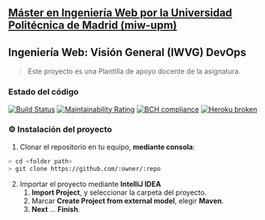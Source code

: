 ## [Máster en Ingeniería Web por la Universidad Politécnica de Madrid (miw-upm)](http://miw.etsisi.upm.es)
## Ingeniería Web: Visión General (IWVG) DevOps
> Este proyecto es una Plantilla de apoyo docente de la asignatura.
### Estado del código
[![Build Status](https://travis-ci.org/jordyxt/iwvg-devops-jordy-arrese.svg?branch=develop)](https://travis-ci.org/jordyxt/iwvg-devops-jordy-arrese)
[![Maintainability Rating](https://sonarcloud.io/api/project_badges/measure?project=es.upm.miw%3Aivwg-devops-jordy-arrese&metric=sqale_rating)](https://sonarcloud.io/dashboard?id=es.upm.miw%3Aivwg-devops-jordy-arrese)
[![BCH compliance](https://bettercodehub.com/edge/badge/jordyxt/iwvg-devops-jordy-arrese?branch=master)](https://bettercodehub.com/)
[![Heroku broken](https://iwvg-devops-jordy-arrese.herokuapp.com/system/version-badge)](https://iwvg-devops-jordy-arrese.herokuapp.com/swagger-ui.html)
### :gear: Instalación del proyecto
1. Clonar el repositorio en tu equipo, **mediante consola**:
```sh
> cd <folder path>
> git clone https://github.com/:owner/:repo
```
2. Importar el proyecto mediante **IntelliJ IDEA**
   1. **Import Project**, y seleccionar la carpeta del proyecto.
   1. Marcar **Create Project from external model**, elegir **Maven**.
   1. **Next** … **Finish**.
